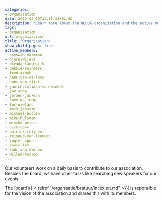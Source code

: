 ```yaml
---
categories:
- organization
date: 2023-05-06T13:08:32+02:00
description: "Learn more about the NLUUG organization and the active members within the different committees"
tags:
- organization
url: organization/
title: "Organization"
show_child_pages: true
active_members:
- aschwin-marsman
- bjorn-wijers
- brenda-langedijk
- debbie-reinders
- fred-donck
- hans-van-de-looy
- hans-van-zijst
- jan-christiaan-van-winkel
- jan-sepp
- jeroen-jonkman
- koen-de-jonge
- luc-nieland
- mark-janssen
- michael-boelen
- mike-hulsman
- mischa-peters
- nick-cohn
- patrick-reijnen
- reinoud-van-leeuwen
- rogier-spoor
- ronny-lam
- rudi-van-drunen
- willem-toorop
---
```


Our volunteers work on a daily basis to contribute to our association. Besides the board, we have other tasks like searching new speakers for our events.

The [board]({{< relref "/organisatie/bestuur/index.en.md" >}}) is reponsible for the vision of the association and shares this with its members.
